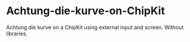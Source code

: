 # Achtung-die-kurve-on-ChipKit
Achtung die kurve on a ChipKit using external input and screen. Without libraries.
